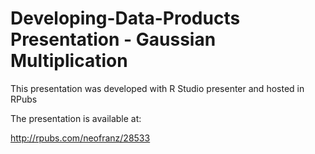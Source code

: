 Developing-Data-Products Presentation - Gaussian Multiplication
================================================================

This presentation was developed with R Studio presenter and hosted in RPubs

The presentation is available at:


http://rpubs.com/neofranz/28533

